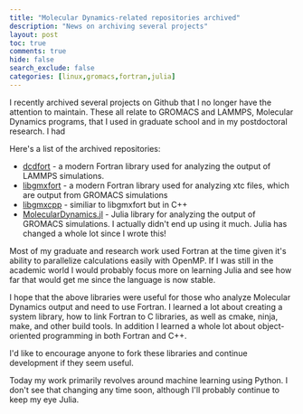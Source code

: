 ```yaml
---
title: "Molecular Dynamics-related repositories archived"
description: "News on archiving several projects"
layout: post
toc: true
comments: true
hide: false
search_exclude: false
categories: [linux,gromacs,fortran,julia]
---
```


I recently archived several projects on Github that I no longer have the attention to
maintain. These all relate to GROMACS and LAMMPS, Molecular Dynamics programs, that I used in
graduate school and in my postdoctoral research. I had  

Here's a list of the archived repositories:

* [dcdfort](https://github.com/wesbarnett/dcdfort) - a modern Fortran library used for
  analyzing the output of LAMMPS simulations.
* [libgmxfort](https://github.com/wesbarnett/libgmxfort) - a modern Fortran library used
  for analyzing xtc files, which are output from GROMACS simulations
* [libgmxcpp](https://github.com/wesbarnett/libgmxcpp) - similiar to libgmxfort but in
  C++
* [MolecularDynamics.jl](https://github.com/wesbarnett/MolecularDynamics.jl) - Julia
  library for analyzing the output of GROMACS simulations. I actually didn't end up
  using it much. Julia has changed a whole lot since I wrote this!

Most of my graduate and research work used Fortran at the time given it's ability to
parallelize calculations easily with OpenMP. If I was still in the academic world I
would probably focus more on learning Julia and see how far that would get me since the
language is now stable.

I hope that the above libraries were useful for those who analyze Molecular Dynamics
output and need to use Fortran. I learned a lot about creating a system library, how to
link Fortran to C libraries, as well as cmake, ninja, make, and other build tools. In
addition I learned a whole lot about object-oriented programming in both Fortran and
C++.

I'd like to encourage anyone to fork these libraries and continue development if they
seem useful.

Today my work primarily revolves around machine learning using Python. I don't see that
changing any time soon, although I'll probably continue to keep my eye Julia.
